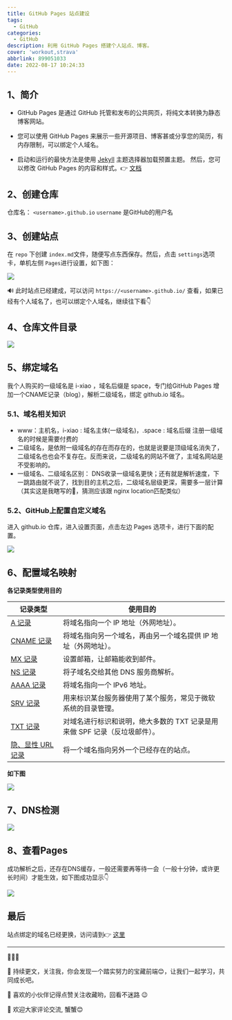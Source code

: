 ```yaml
---
title: GitHub Pages 站点建设
tags:
  - GitHub
categories:
  - GitHub
description: 利用 GitHub Pages 搭建个人站点、博客。
cover: 'workout,strava'
abbrlink: 899051033
date: 2022-08-17 10:24:33
---
```

## 1、简介
- GitHub Pages 是通过 GitHub 托管和发布的公共网页，将纯文本转换为静态博客网站。

- 您可以使用 GitHub Pages 来展示一些开源项目、博客甚或分享您的简历，有内存限制，可以绑定个人域名。

- 启动和运行的最快方法是使用 [Jekyll](https://jekyllcn.com/) 主题选择器加载预置主题。 然后，您可以修改 GitHub Pages 的内容和样式。👉 [文档](https://docs.github.com/cn/pages/getting-started-with-github-pages/about-github-pages)

## 2、创建仓库
仓库名： `<username>.github.io`
`username` 是GitHub的用户名
## 3、创建站点
在 `repo` 下创建 `index.md`文件，随便写点东西保存。然后，点击 `settings`选项卡，单机左侧 `Pages`进行设置，如下图：

![](https://files.mdnice.com/user/34064/42531bfd-6a95-4b93-aef1-2132eb036186.png)

🔊 此时站点已经建成，可以访问 `https://<username>.github.io/` 查看，如果已经有个人域名了，也可以绑定个人域名，继续往下看👇

## 4、仓库文件目录

![](https://files.mdnice.com/user/34064/8f9a125b-767d-45af-b91f-e998f10a2267.png)

## 5、绑定域名
我个人购买的一级域名是 i-xiao ，域名后缀是 space，专门给GitHub Pages 增加一个CNAME记录（blog），解析二级域名，绑定 <username>github.io 域名。

### 5.1、域名相关知识

- www：主机名，i-xiao : 域名主体(一级域名)，.space : 域名后缀
注册一级域名的时候是需要付费的
- 二级域名，是依附一级域名的存在而存在的，也就是说要是顶级域名消失了，二级域名也也会不复存在。反而来说，二级域名的网站不做了，主域名网站是不受影响的。
- 一级域名、二级域名区别：
DNS收录一级域名更快；还有就是解析速度，下一跳路由就不说了，找到目的主机之后，二级域名层级更深，需要多一层计算（其实这是我瞎写的🤣，猜测应该跟 nginx location匹配类似）

### 5.2、GitHub上配置自定义域名

进入 <username>github.io 仓库，进入设置页面，点击左边 Pages 选项卡，进行下面的配置。

![](https://files.mdnice.com/user/34064/7b148b05-ea65-410c-8bb7-ded42d8f2538.png)

## 6、配置域名映射
**各记录类型使用目的**

| 记录类型 | 使用目的 |
| --- | --- |
| [A 记录](https://docs.dnspod.cn/dns/5f2d4664e8320f1a740d9ce5/) | 将域名指向一个 IP 地址（外网地址）。 |
| [CNAME 记录](https://docs.dnspod.cn/dns/5f2d4664e8320f1a740d9cf9/) | 将域名指向另一个域名，再由另一个域名提供 IP 地址（外网地址）。 |
| [MX 记录](https://docs.dnspod.cn/dns/5f2d4665e8320f1a740d9cff/) | 设置邮箱，让邮箱能收到邮件。 |
| [NS 记录](https://docs.dnspod.cn/dns/5f2d4665e8320f1a740d9d11/) | 将子域名交给其他 DNS 服务商解析。 |
| [AAAA 记录](https://docs.dnspod.cn/dns/5f2d4665e8320f1a740d9d0b/) | 将域名指向一个 IPv6 地址。 |
| [SRV 记录](https://docs.dnspod.cn/dns/5f2d4665e8320f1a740d9d17/) | 用来标识某台服务器使用了某个服务，常见于微软系统的目录管理。 |
| [TXT 记录](https://docs.dnspod.cn/dns/5f2d4665e8320f1a740d9d05/) | 对域名进行标识和说明，绝大多数的 TXT 记录是用来做 SPF 记录（反垃圾邮件）。 |
| [隐、显性 URL 记录](https://docs.dnspod.cn/dns/5f2d4664e8320f1a740d9ced/) | 将一个域名指向另外一个已经存在的站点。 |

**如下图**

![](https://files.mdnice.com/user/34064/18e6f450-c21d-4db6-9e42-ba21b06b2134.png)

## 7、DNS检测

![](https://files.mdnice.com/user/34064/32c6f3d8-902c-4de9-a544-24f38c98836c.png)

## 8、查看Pages
成功解析之后，还存在DNS缓存，一般还需要再等待一会（一般十分钟，或许更长时间）才能生效，如下图成功显示👇

![](https://files.mdnice.com/user/34064/fbe4c739-db6f-4870-b17f-20207247bd54.png)

## 最后
站点绑定的域名已经更换，访问请到👉 [这里](https://home.i-xiao.space/)

---
🎈🎈🎈

🌹 持续更文，关注我，你会发现一个踏实努力的宝藏前端😊，让我们一起学习，共同成长吧。

🎉 喜欢的小伙伴记得点赞关注收藏哟，回看不迷路 😉

🎁 欢迎大家评论交流, 蟹蟹😊



